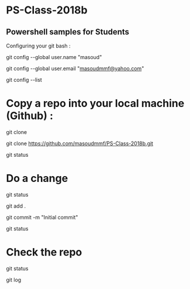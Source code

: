 # PS-Class-2018b
Powershell samples for Students
--------------

Configuring your git bash :

git config --global user.name "masoud"

git config --global user.email "masoudmmf@yahoo.com"

git config --list

# Copy a repo into your local machine (Github) :

git clone <Your repo URL>

git clone https://github.com/masoudmmf/PS-Class-2018b.git

git status

# Do a change

git status

git add .

git commit -m "Initial commit"

git status

# Check the repo

git status

git log
